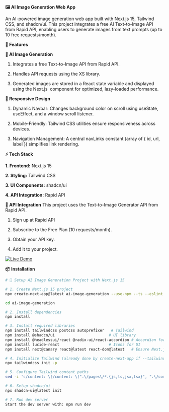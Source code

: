 
**🖼️ AI Image Generation Web App**

An AI-powered image generation web app built with Next.js 15, Tailwind CSS, and shadcn/ui.
This project integrates a free AI Text-to-Image API from Rapid API, enabling users to generate images from text prompts (up to 10 free requests/month).


**🚀 Features**

**🔮 AI Image Generation**

1. Integrates a free Text-to-Image API from Rapid API.

2. Handles API requests using the XS library.

3. Generated images are stored in a React state variable and displayed using the Next.js <Image /> component for optimized, lazy-loaded performance.
   

**🎨 Responsive Design**

1. Dynamic Navbar: Changes background color on scroll using useState, useEffect, and a window scroll listener.

2. Mobile-Friendly: Tailwind CSS utilities ensure responsiveness across devices.

3. Navigation Management: A central navLinks constant (array of { id, url, label }) simplifies link rendering.

   

**⚡ Tech Stack**

**1. Frontend:** Next.js 15

**2. Styling:** Tailwind CSS

**3. UI Components:** shadcn/ui

**4. API Integration:** Rapid API




**🔗 API Integration** This project uses the Text-to-Image Generator API from Rapid API.

1. Sign up at Rapid API

2. Subscribe to the Free Plan (10 requests/month).

3. Obtain your API key.

4. Add it to your project.



[![Live Demo](https://img.shields.io/badge/Live%20Demo-Vercel-brightgreen?style=for-the-badge&logo=vercel)](https://pixel-aura-kappa.vercel.app/)
   

**📦 Installation**

```bash
# 🚀 Setup AI Image Generation Project with Next.js 15

# 1. Create Next.js 15 project
npx create-next-app@latest ai-image-generation --use-npm --ts --eslint --tailwind

cd ai-image-generation

# 2. Install dependencies
npm install

# 3. Install required libraries
npm install tailwindcss postcss autoprefixer   # Tailwind
npm install @shadcn/ui                        # UI library
npm install @headlessui/react @radix-ui/react-accordion # Accordion for FAQ
npm install lucide-react                      # Icons for UI
npm install next@canary react@latest react-dom@latest   # Ensure Next.js 15 compatibility

# 4. Initialize Tailwind (already done by create-next-app if --tailwind was used)
npx tailwindcss init -p

# 5. Configure Tailwind content paths
sed -i 's/content: \[/content: \[".\/pages\/*.{js,ts,jsx,tsx}", ".\/components\/*.{js,ts,jsx,tsx}", ".\/app\/*.{js,ts,jsx,tsx}"],/' tailwind.config.js

# 6. Setup shadcn/ui
npx shadcn-ui@latest init

# 7. Run dev server
Start the dev server with: npm run dev




